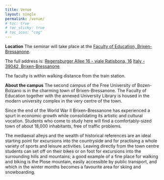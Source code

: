 ```yaml
---
title: Venue
layout: single
permalink: /venue/
# toc: true
# toc_sticky: true
# toc_icon: "cog"
---
```

**Location**
The seminar will take place at the [Faculty of Education, Brixen-Bressanone](https://www.unibz.it/en/applicants/the-three-campuses/brixen-bressanone/).

The full address is:
[Regensburger Allee 16 - viale Ratisbona, 16](https://maps.app.goo.gl/3nkBUX4geAmBePMr9)
[Italy - 39042, Brixen-Bressanone](https://maps.app.goo.gl/3nkBUX4geAmBePMr9)

The faculty is within walking distance from the train station.

**About the campus**
The second campus of the Free University of Bozen-Bolzano is in the charming town of Brixen-Bressanone. The Faculty of Education together with the annexed University Library is housed in the modern university complex in the very centre of the town.

Since the end of the World War II Brixen-Bressanone has experienced a spurt in economic growth while consolidating its artistic and cultural vocation. Students who come to study here will find a comfortably-sized town of about 18,000 inhabitants, free of traffic problems.

The mediaeval alleys and the wealth of historical references are an ideal starting point for excursions into the countryside and for practising a whole variety of sports and leisure activities. Leaving directly from the town centre students can set off on their bikes or on foot for excursions into the surrounding hills and mountains; a good example of a fine place for walking and biking is the Plose mountain, easily accessible by public transport, and which in the winter months becomes a favourite area for skiing and snowboarding.
